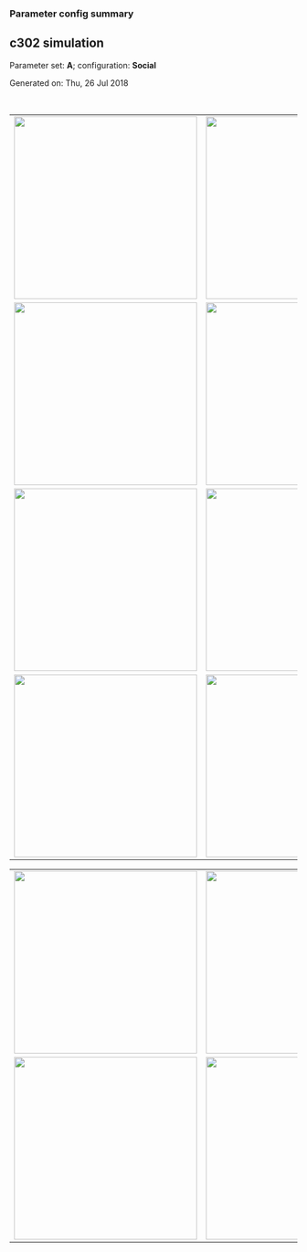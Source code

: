 ### Parameter config summary 
<h2>c302 simulation</h2>
<p>Parameter set: <b>A</b>; configuration: <b>Social</b></p>
<p>Generated on: Thu, 26 Jul 2018</p><br/>
<table>

<tr>
  <td><a href="images/neurons_A_Social.png"><img alt=" " src="images/neurons_A_Social.png" height="320"/></a></td>
  <td><a href="images/traces_neuron_Social_A.png"><img alt=" " src="images/traces_neuron_Social_A.png" height="320"/></a></td>
</tr>

<tr>
  <td><a href="images/neuron_activity_A_Social.png"><img alt=" " src="images/neuron_activity_A_Social.png" height="320"/></a></td>
  <td><a href="images/traces_neuron_activity_Social_A.png"><img alt=" " src="images/traces_neuron_activity_Social_A.png" height="320"/></a></td>
</tr>

<tr>
  <td><a href="images/muscles_A_Social.png"><img alt=" " src="images/muscles_A_Social.png" height="320"/></a></td>
  <td><a href="images/traces_muscles_Social_A.png"><img alt=" " src="images/traces_muscles_Social_A.png" height="320"/></a></td>
</tr>

<tr>
  <td><a href="images/muscle_activity_A_Social.png"><img alt=" " src="images/muscle_activity_A_Social.png" height="320"/></a></td>
  <td><a href="images/traces_muscles_activity_Social_A.png"><img alt=" " src="images/traces_muscles_activity_Social_A.png" height="320"/></a></td>
</tr>
</table>
<table>

<tr><td><a href="images/c302_A_Social_exc_to_neurons.png"><img alt=" " src="images/c302_A_Social_exc_to_neurons.png" height="320"/></a></td>

  <td><a href="images/c302_A_Social_inh_to_neurons.png"><img alt=" " src="images/c302_A_Social_inh_to_neurons.png" height="320"/></a></td>

  <td><a href="images/c302_A_Social_elec_neurons_neurons.png"><img alt=" " src="images/c302_A_Social_elec_neurons_neurons.png" height="320"/></a></td></tr>

<tr><td><a href="images/c302_A_Social_exc_to_muscles.png"><img alt=" " src="images/c302_A_Social_exc_to_muscles.png" height="320"/></a></td>

  <td><a href="images/c302_A_Social_inh_to_muscles.png"><img alt=" " src="images/c302_A_Social_inh_to_muscles.png" height="320"/></a></td></tr>
</table>
